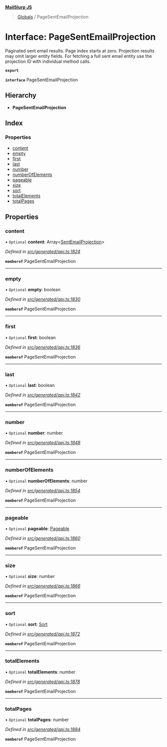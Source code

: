 **[MailSlurp JS](../README.md)**

> [Globals](../README.md) / PageSentEmailProjection

# Interface: PageSentEmailProjection

Paginated sent email results. Page index starts at zero. Projection results may omit larger entity fields. For fetching a full sent email entity use the projection ID with individual method calls.

**`export`** 

**`interface`** PageSentEmailProjection

## Hierarchy

* **PageSentEmailProjection**

## Index

### Properties

* [content](pagesentemailprojection.md#content)
* [empty](pagesentemailprojection.md#empty)
* [first](pagesentemailprojection.md#first)
* [last](pagesentemailprojection.md#last)
* [number](pagesentemailprojection.md#number)
* [numberOfElements](pagesentemailprojection.md#numberofelements)
* [pageable](pagesentemailprojection.md#pageable)
* [size](pagesentemailprojection.md#size)
* [sort](pagesentemailprojection.md#sort)
* [totalElements](pagesentemailprojection.md#totalelements)
* [totalPages](pagesentemailprojection.md#totalpages)

## Properties

### content

• `Optional` **content**: Array\<[SentEmailProjection](sentemailprojection.md)>

*Defined in [src/generated/api.ts:1824](https://github.com/mailslurp/mailslurp-client/blob/717d89d/src/generated/api.ts#L1824)*

**`memberof`** PageSentEmailProjection

___

### empty

• `Optional` **empty**: boolean

*Defined in [src/generated/api.ts:1830](https://github.com/mailslurp/mailslurp-client/blob/717d89d/src/generated/api.ts#L1830)*

**`memberof`** PageSentEmailProjection

___

### first

• `Optional` **first**: boolean

*Defined in [src/generated/api.ts:1836](https://github.com/mailslurp/mailslurp-client/blob/717d89d/src/generated/api.ts#L1836)*

**`memberof`** PageSentEmailProjection

___

### last

• `Optional` **last**: boolean

*Defined in [src/generated/api.ts:1842](https://github.com/mailslurp/mailslurp-client/blob/717d89d/src/generated/api.ts#L1842)*

**`memberof`** PageSentEmailProjection

___

### number

• `Optional` **number**: number

*Defined in [src/generated/api.ts:1848](https://github.com/mailslurp/mailslurp-client/blob/717d89d/src/generated/api.ts#L1848)*

**`memberof`** PageSentEmailProjection

___

### numberOfElements

• `Optional` **numberOfElements**: number

*Defined in [src/generated/api.ts:1854](https://github.com/mailslurp/mailslurp-client/blob/717d89d/src/generated/api.ts#L1854)*

**`memberof`** PageSentEmailProjection

___

### pageable

• `Optional` **pageable**: [Pageable](pageable.md)

*Defined in [src/generated/api.ts:1860](https://github.com/mailslurp/mailslurp-client/blob/717d89d/src/generated/api.ts#L1860)*

**`memberof`** PageSentEmailProjection

___

### size

• `Optional` **size**: number

*Defined in [src/generated/api.ts:1866](https://github.com/mailslurp/mailslurp-client/blob/717d89d/src/generated/api.ts#L1866)*

**`memberof`** PageSentEmailProjection

___

### sort

• `Optional` **sort**: [Sort](sort.md)

*Defined in [src/generated/api.ts:1872](https://github.com/mailslurp/mailslurp-client/blob/717d89d/src/generated/api.ts#L1872)*

**`memberof`** PageSentEmailProjection

___

### totalElements

• `Optional` **totalElements**: number

*Defined in [src/generated/api.ts:1878](https://github.com/mailslurp/mailslurp-client/blob/717d89d/src/generated/api.ts#L1878)*

**`memberof`** PageSentEmailProjection

___

### totalPages

• `Optional` **totalPages**: number

*Defined in [src/generated/api.ts:1884](https://github.com/mailslurp/mailslurp-client/blob/717d89d/src/generated/api.ts#L1884)*

**`memberof`** PageSentEmailProjection
